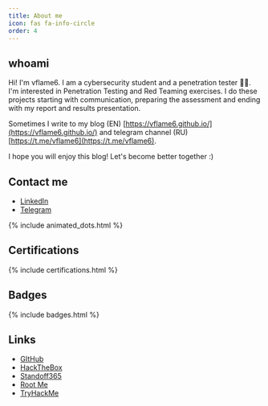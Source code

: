 ```yaml
---
title: About me
icon: fas fa-info-circle
order: 4
---
```


## whoami

Hi! I'm vflame6. I am a cybersecurity student and a penetration tester 👨‍💻. I'm interested in Penetration Testing and Red Teaming exercises. I do these projects starting with communication, preparing the assessment and ending with my report and results presentation. 

Sometimes I write to my blog (EN) [https://vflame6.github.io/](https://vflame6.github.io/) and telegram channel (RU) [https://t.me/vflame6](https://t.me/vflame6).

I hope you will enjoy this blog! Let's become better together :)

## Contact me

- [LinkedIn](https://www.linkedin.com/in/maksim-radaev/)
- [Telegram](https://t.me/vflame9)

{% include animated_dots.html %}

## Certifications

{% include certifications.html %}

## Badges

{% include badges.html %}

## Links 

* [GItHub](https://github.com/vflame6)
* [HackTheBox](https://app.hackthebox.com/profile/973692)
* [Standoff365](https://standoff365.com/profile/vflame6/)
* [Root Me](https://www.root-me.org/vflame6?lang=en)
* [TryHackMe](https://tryhackme.com/p/vflamie)
